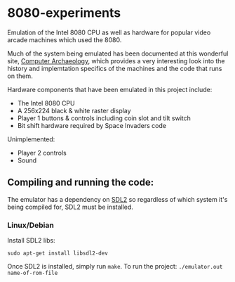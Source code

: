 # 8080-experiments #
Emulation of the Intel 8080 CPU as well as hardware for popular video arcade machines which used the 8080.

Much of the system being emulated has been documented at this wonderful site, [Computer Archaeology](http://computerarcheology.com/Arcade/SpaceInvaders/), which provides a very interesting look into the history and implemtation specifics of the machines and the code that runs on them.

Hardware components that have been emulated in this project include:
* The Intel 8080 CPU
* A 256x224 black & white raster display
* Player 1 buttons & controls including coin slot and tilt switch
* Bit shift hardware required by Space Invaders code

Unimplemented:
* Player 2 controls
* Sound

## Compiling and running the code: ##
The emulator has a dependency on [SDL2](https://www.libsdl.org/download-2.0.php) so regardless of which system it's being compiled for, SDL2 must be installed.

### Linux/Debian ###
Install SDL2 libs: 

```sudo apt-get install libsdl2-dev```

Once SDL2 is installed, simply run `make`. To run the project: `./emulator.out name-of-rom-file`
